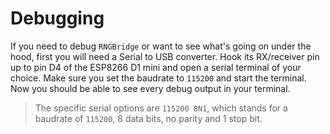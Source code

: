 # Debugging
If you need to debug `RNGBridge` or want to see what's going on under the hood, first you will need a Serial to USB converter.
Hook its RX/receiver pin up to pin D4 of the ESP8266 D1 mini and open a serial terminal of your choice.
Make sure you set the baudrate to `115200` and start the terminal.
Now you should be able to see every debug output in your terminal.

> The specific serial options are `115200 8N1`, which stands for a baudrate of `115200`,
> 8 data bits, no parity and 1 stop bit.